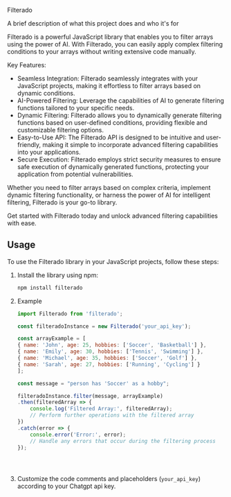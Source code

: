 
Filterado

A brief description of what this project does and who it's for

Filterado is a powerful JavaScript library that enables you to filter arrays using the power of AI. With Filterado, you can easily apply complex filtering conditions to your arrays without writing extensive code manually.

Key Features:
- Seamless Integration: Filterado seamlessly integrates with your JavaScript projects, making it effortless to filter arrays based on dynamic conditions.
- AI-Powered Filtering: Leverage the capabilities of AI to generate filtering functions tailored to your specific needs.
- Dynamic Filtering: Filterado allows you to dynamically generate filtering functions based on user-defined conditions, providing flexible and customizable filtering options.
- Easy-to-Use API: The Filterado API is designed to be intuitive and user-friendly, making it simple to incorporate advanced filtering capabilities into your applications.
- Secure Execution: Filterado employs strict security measures to ensure safe execution of dynamically generated functions, protecting your application from potential vulnerabilities.

Whether you need to filter arrays based on complex criteria, implement dynamic filtering functionality, or harness the power of AI for intelligent filtering, Filterado is your go-to library.

Get started with Filterado today and unlock advanced filtering capabilities with ease.

## Usage

To use the Filterado library in your JavaScript projects, follow these steps:

1. Install the library using npm:

   ```bash
   npm install filterado

2. Example 

    ```javascript
    import Filterado from 'filterado';

    const filteradoInstance = new Filterado('your_api_key');

    const arrayExample = [
    { name: 'John', age: 25, hobbies: ['Soccer', 'Basketball'] },
    { name: 'Emily', age: 30, hobbies: ['Tennis', 'Swimming'] },
    { name: 'Michael', age: 35, hobbies: ['Soccer', 'Golf'] },
    { name: 'Sarah', age: 27, hobbies: ['Running', 'Cycling'] }
    ];

    const message = "person has 'Soccer' as a hobby";

    filteradoInstance.filter(message, arrayExample)
    .then(filteredArray => {
        console.log('Filtered Array:', filteredArray);
        // Perform further operations with the filtered array
    })
    .catch(error => {
        console.error('Error:', error);
        // Handle any errors that occur during the filtering process
    });





3. Customize the code comments and placeholders (`your_api_key`) according to your Chatgpt api key.

